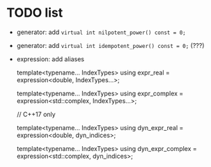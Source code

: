TODO list
=========

* generator: add `virtual int nilpotent_power() const = 0;`
* generator: add `virtual int idempotent_power() const = 0;` (???)
* expression: add aliases

    template<typename... IndexTypes> using expr_real = expression<double, IndexTypes...>;

    template<typename... IndexTypes> using expr_complex = expression<std::complex<double>, IndexTypes...>;

    // C++17 only

    template<typename... IndexTypes> using dyn_expr_real = expression<double, dyn_indices>;

    template<typename... IndexTypes> using dyn_expr_complex = expression<std::complex<double>, dyn_indices>;
